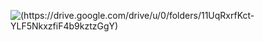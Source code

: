![(https://drive.google.com/drive/u/0/folders/11UqRxrfKct-YLF5NkxzfiF4b9kztzGgY)](https://drive.google.com/file/d/1xXwtH9lyI3qJkIlTnmfTVhdAuiuKBI2L/view?usp=sharing)
